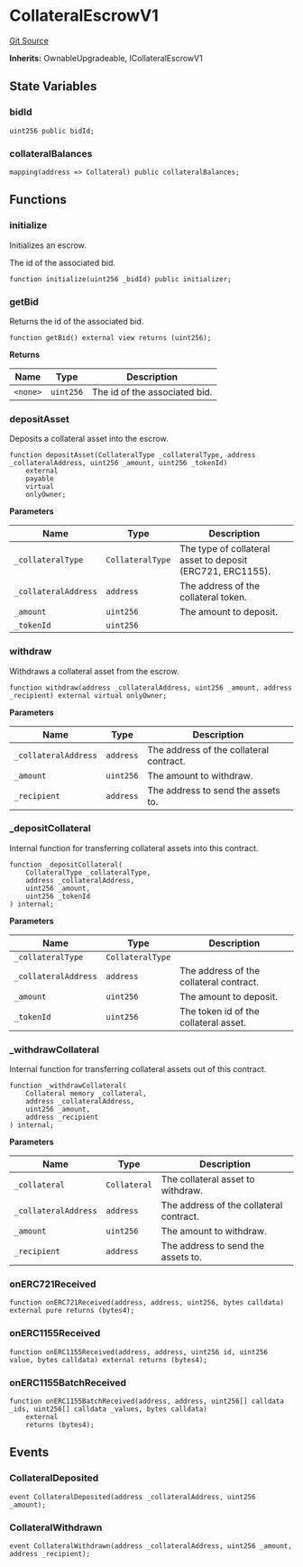 # CollateralEscrowV1
[Git Source](https://github.com/teller-protocol/teller-protocol-v2/blob/06ebc3cc034145956680b0db36c29ffb293ae345/contracts/escrow/CollateralEscrowV1.sol)

**Inherits:**
OwnableUpgradeable, ICollateralEscrowV1


## State Variables
### bidId

```solidity
uint256 public bidId;
```


### collateralBalances

```solidity
mapping(address => Collateral) public collateralBalances;
```


## Functions
### initialize

Initializes an escrow.

The id of the associated bid.


```solidity
function initialize(uint256 _bidId) public initializer;
```

### getBid

Returns the id of the associated bid.


```solidity
function getBid() external view returns (uint256);
```
**Returns**

|Name|Type|Description|
|----|----|-----------|
|`<none>`|`uint256`|The id of the associated bid.|


### depositAsset

Deposits a collateral asset into the escrow.


```solidity
function depositAsset(CollateralType _collateralType, address _collateralAddress, uint256 _amount, uint256 _tokenId)
    external
    payable
    virtual
    onlyOwner;
```
**Parameters**

|Name|Type|Description|
|----|----|-----------|
|`_collateralType`|`CollateralType`|The type of collateral asset to deposit (ERC721, ERC1155).|
|`_collateralAddress`|`address`|The address of the collateral token.|
|`_amount`|`uint256`|The amount to deposit.|
|`_tokenId`|`uint256`||


### withdraw

Withdraws a collateral asset from the escrow.


```solidity
function withdraw(address _collateralAddress, uint256 _amount, address _recipient) external virtual onlyOwner;
```
**Parameters**

|Name|Type|Description|
|----|----|-----------|
|`_collateralAddress`|`address`|The address of the collateral contract.|
|`_amount`|`uint256`|The amount to withdraw.|
|`_recipient`|`address`|The address to send the assets to.|


### _depositCollateral

Internal function for transferring collateral assets into this contract.


```solidity
function _depositCollateral(
    CollateralType _collateralType,
    address _collateralAddress,
    uint256 _amount,
    uint256 _tokenId
) internal;
```
**Parameters**

|Name|Type|Description|
|----|----|-----------|
|`_collateralType`|`CollateralType`||
|`_collateralAddress`|`address`|The address of the collateral contract.|
|`_amount`|`uint256`|The amount to deposit.|
|`_tokenId`|`uint256`|The token id of the collateral asset.|


### _withdrawCollateral

Internal function for transferring collateral assets out of this contract.


```solidity
function _withdrawCollateral(
    Collateral memory _collateral,
    address _collateralAddress,
    uint256 _amount,
    address _recipient
) internal;
```
**Parameters**

|Name|Type|Description|
|----|----|-----------|
|`_collateral`|`Collateral`|The collateral asset to withdraw.|
|`_collateralAddress`|`address`|The address of the collateral contract.|
|`_amount`|`uint256`|The amount to withdraw.|
|`_recipient`|`address`|The address to send the assets to.|


### onERC721Received


```solidity
function onERC721Received(address, address, uint256, bytes calldata) external pure returns (bytes4);
```

### onERC1155Received


```solidity
function onERC1155Received(address, address, uint256 id, uint256 value, bytes calldata) external returns (bytes4);
```

### onERC1155BatchReceived


```solidity
function onERC1155BatchReceived(address, address, uint256[] calldata _ids, uint256[] calldata _values, bytes calldata)
    external
    returns (bytes4);
```

## Events
### CollateralDeposited

```solidity
event CollateralDeposited(address _collateralAddress, uint256 _amount);
```

### CollateralWithdrawn

```solidity
event CollateralWithdrawn(address _collateralAddress, uint256 _amount, address _recipient);
```


